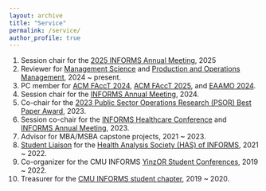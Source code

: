 ```yaml
---
layout: archive
title: "Service"
permalink: /service/
author_profile: true
---
```


1. Session chair for the [2025 INFORMS Annual Meeting](https://meetings.informs.org/wordpress/annual/?_gl=1%2A11eazyr%2A_gcl_au%2AMTkxMTgzNzgzMC4xNzQ0NTYzODcx), 2025
1. Reviewer for [Management Science](https://pubsonline.informs.org/journal/mnsc) and [Production and Operations Management](https://onlinelibrary.wiley.com/journal/19375956), 2024 ~ present.
1. PC member for [ACM FAccT 2024](https://facctconference.org/2024/), [ACM FAccT 2025](https://facctconference.org/2025/),  and [EAAMO 2024](https://conference.eaamo.org/).
1. Session chair for the [INFORMS Annual Meeting](https://meetings.informs.org/wordpress/seattle2024/), 2024.
1. Co-chair for the [2023 Public Sector Operations Research (PSOR) Best Paper Award](https://www.informs.org/Recognizing-Excellence/Community-Prizes/Public-Sector-O.R/Public-Sector-Operations-Research-Best-Paper-Award#:~:text=The%20INFORMS%20Public%20Sector%20Operations,application%20areas%20represented%20within%20PSOR.), 2023.
1. Session co-chair for the [INFORMS Healthcare Conference](https://meetings.informs.org/wordpress/healthcare2023/) and [INFORMS Annual Meeting](https://meetings.informs.org/wordpress/phoenix2023/), 2023.
1. Advisor for MBA/MSBA capstone projects, 2021 ~ 2023.
1. [Student Liaison](https://twitter.com/informshas/status/1496479890782175238) for the [Health Analysis Society (HAS) of INFORMS](https://connect.informs.org/healthapplications/about-us/about-has), 2021 ~ 2022.
1. Co-organizer for the CMU INFORMS [YinzOR Student Conferences](https://yinzor.cmuinforms.org/), 2019 ~ 2022.
1. Treasurer for the [CMU INFORMS student chapter](https://cmuinforms.org/people), 2019 ~ 2020.